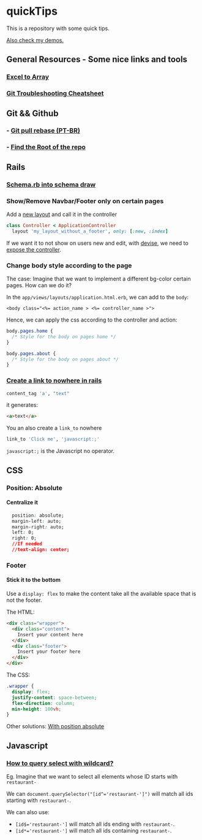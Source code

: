 # quickTips

This is a repository with some quick tips. 

[Also check my demos.](https://github.com/andrerferrer/dedemos)

## General Resources - Some nice links and tools
### [Excel to Array](https://www.seabreezecomputers.com/excel2array/)
### [Git Troubleshooting Cheatsheet](https://ohshitgit.com/)

## Git && Github
### - [Git pull rebase (PT-BR)](https://pt.stackoverflow.com/questions/279562/qual-a-diferen%C3%A7a-entre-git-pull-e-git-pull-rebase)
### - [Find the Root of the repo](https://stackoverflow.com/questions/957928/is-there-a-way-to-get-the-git-root-directory-in-one-command)

## Rails
### [Schema.rb into schema draw](https://dbdiagram.io/d)

### Show/Remove Navbar/Footer only on certain pages

Add a [new layout](https://guides.rubyonrails.org/layouts_and_rendering.html) and call it in the controller
```ruby
class Controller < ApplicationController
  layout 'my_layout_without_a_footer', only: [:new, :index]
```

If we want it to not show on users new and edit, with [devise](https://github.com/heartcombo/devise), we need to [expose the controller](https://github.com/heartcombo/devise#configuring-controllers).

### Change body style according to the page

The case: Imagine that we want to implement a different bg-color certain pages. How can we do it?

In the `app/views/layouts/application.html.erb`, we can add to the `body`:
```erb
<body class="<%= action_name > <%= controller_name >">
```

Hence, we can apply the css according to the controller and action:
```CSS
body.pages.home {
  /* Style for the body on pages home */
}

body.pages.about {
  /* Style for the body on pages about */
}
```

### [Create a link to nowhere in rails](https://stackoverflow.com/questions/12081156/rails-using-link-to-to-make-a-link-without-href)

```ruby
content_tag 'a', "text"
```

it generates:

```HTML
<a>text</a>
```

You an also create a `link_to` nowhere

```ruby
link_to 'Click me', 'javascript:;'
```

`javascript:;` is the Javascript no operator. 

## CSS

### Position: Absolute
#### Centralize it
```CSS
  position: absolute;
  margin-left: auto;
  margin-right: auto;
  left: 0;
  right: 0;
  //If needed
  //text-align: center;
```

### Footer

#### Stick it to the bottom

Use a `display: flex` to make the content take all the available space that is not the footer. 

The HTML:
```HTML
<div class="wrapper">
  <div class="content">
    Insert your content here
  </div>
  <div class="footer">
    Insert your footer here
  </div>
</div>
```

The CSS:
```CSS
.wrapper {
  display: flex;
  justify-content: space-between;
  flex-direction: column;  
  min-height: 100vh;
}
```

Other solutions:
[With position absolute](https://www.freecodecamp.org/news/how-to-keep-your-footer-where-it-belongs-59c6aa05c59c/)


## Javascript

### [How to query select with wildcard?](https://stackoverflow.com/questions/8714090/queryselector-wildcard-element-match)

Eg. Imagine that we want to select all elements whose ID starts with `restaurant-`

We can `document.querySelector("[id^='restaurant-']")` will match all ids starting with `restaurant-`.

We can also use:

- `[id$='restaurant-']` will match all ids ending with `restaurant-`.
- `[id*='restaurant-']` will match all ids containing `restaurant-`.

